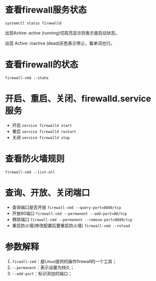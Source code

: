# 查看firewall服务状态
`systemctl status firewalld`

出现Active: active (running)切高亮显示则表示是启动状态。

出现 Active: inactive (dead)灰色表示停止，看单词也行。
# 查看firewall的状态

`firewall-cmd --state`
# 开启、重启、关闭、firewalld.service服务
- 开启
`service firewalld start`
- 重启
`service firewalld restart`
- 关闭
`service firewalld stop`
# 查看防火墙规则

`firewall-cmd --list-all`
# 查询、开放、关闭端口

- 查询端口是否开放
`firewall-cmd --query-port=8080/tcp`
- 开放80端口
`firewall-cmd --permanent --add-port=80/tcp`
- 移除端口
`firewall-cmd --permanent --remove-port=8080/tcp`
- 重启防火墙(修改配置后要重启防火墙)
`firewall-cmd --reload`
# 参数解释
1. `firwall-cmd`：是Linux提供的操作firewall的一个工具；
2. `--permanent`：表示设置为持久；
3. `--add-port`：标识添加的端口；